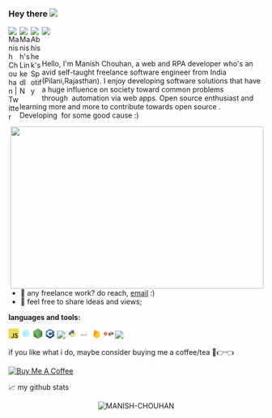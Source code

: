 ### Hey there <img src="https://c.tenor.com/eYRNL1In-ooAAAAM/namaste-covid.gif" width="25px">
<a href="https://twitter.com/ChouhanManish08">
  <img align="left" alt="Manish Chouhan | Twitter" width="22px" src="https://raw.githubusercontent.com/peterthehan/peterthehan/master/assets/twitter.svg" />
</a>
<a href="www.linkedin.com/in/manishchouhan08">
  <img align="left" alt="Manish's LinkedIN" width="22px" src="https://raw.githubusercontent.com/peterthehan/peterthehan/master/assets/linkedin.svg" />
</a>
<a href="https://open.spotify.com/user/e90fe4zsndbm6xoe2t7t8kogf?si=WaLKpwvWTle0btle2qPb6g">
  <img align="left" alt="Abhishek's Spotify" width="22px" src="https://raw.githubusercontent.com/peterthehan/peterthehan/master/assets/spotify.svg" />
</a>

![](https://visitor-badge.glitch.me/badge?page_id=MANISH-CHOUHAN.MANISH-CHOUHAN)

<br />

Hello, I'm Manish Chouhan, a web and RPA developer who's an avid self-taught freelance software engineer from India (Pilani,Rajasthan). I enjoy developing software solutions that have a huge influence on society toward common problems through  automation via web apps. Open source enthusiast and  learning more and more to contribute towards open source . Developing  for some good cause :)


  <img align="right" src="https://cdn.dribbble.com/users/1068771/screenshots/14225432/media/0da8c461ba3920a8c827d864a6e051ed.jpg?compress=1&resize=1600x1200" width="500" height="320" />
  
- 💼 any freelance work? do reach, [email](mailto:mchouhan8600@gmail.com) :)
- 💬 feel free to share ideas and views;

**languages and tools:**  

<code><img height="20" src="https://raw.githubusercontent.com/github/explore/80688e429a7d4ef2fca1e82350fe8e3517d3494d/topics/javascript/javascript.png"></code>
<code><img height="20" src="https://raw.githubusercontent.com/github/explore/80688e429a7d4ef2fca1e82350fe8e3517d3494d/topics/react/react.png"></code>
<code><img height="20" src="https://raw.githubusercontent.com/github/explore/80688e429a7d4ef2fca1e82350fe8e3517d3494d/topics/nodejs/nodejs.png"></code>
<code><img height="20" src="https://raw.githubusercontent.com/github/explore/80688e429a7d4ef2fca1e82350fe8e3517d3494d/topics/cpp/cpp.png"></code>
<code><img height="20" src="https://freepngimg.com/thumb/java/5-2-java-png-clipart-thumb.png"></code>
<code><img height="20" src="https://raw.githubusercontent.com/github/explore/80688e429a7d4ef2fca1e82350fe8e3517d3494d/topics/python/python.png"></code>
<code><img height="20" src="https://raw.githubusercontent.com/github/explore/80688e429a7d4ef2fca1e82350fe8e3517d3494d/topics/mysql/mysql.png"></code>
<code><img height="20" src="https://raw.githubusercontent.com/github/explore/80688e429a7d4ef2fca1e82350fe8e3517d3494d/topics/firebase/firebase.png"></code>
<code><img height="20" src="https://raw.githubusercontent.com/github/explore/80688e429a7d4ef2fca1e82350fe8e3517d3494d/topics/git/git.png"></code>
<code><img height="20" src="https://seekvectorlogo.com/wp-content/uploads/2019/07/uipath-vector-logo.png"></code>



if you like what i do, maybe consider buying me a coffee/tea 🥺👉👈

<a href="hhttps://www.buymeacoffee.com/manishchouhan" target="_blank"><img src="https://cdn.buymeacoffee.com/buttons/v2/default-red.png" alt="Buy Me A Coffee" width="150" ></a>

📈 my github stats

<p align="center"> <img src="https://github-readme-stats.vercel.app/api?username=MANISH-CHOUHAN&show_icons=true&theme=gotham" alt="MANISH-CHOUHAN" />


